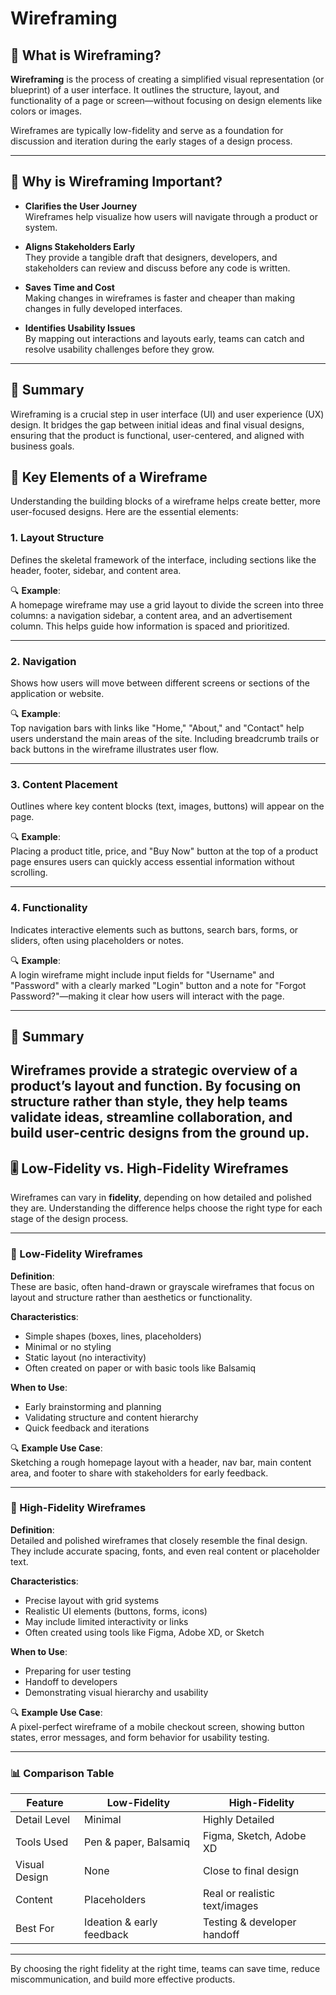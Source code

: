 # Wireframing

## 🧩 What is Wireframing?

**Wireframing** is the process of creating a simplified visual representation (or blueprint) of a user interface. It outlines the structure, layout, and functionality of a page or screen—without focusing on design elements like colors or images.

Wireframes are typically low-fidelity and serve as a foundation for discussion and iteration during the early stages of a design process.

---

## 🚀 Why is Wireframing Important?

- **Clarifies the User Journey**  
  Wireframes help visualize how users will navigate through a product or system.

- **Aligns Stakeholders Early**  
  They provide a tangible draft that designers, developers, and stakeholders can review and discuss before any code is written.

- **Saves Time and Cost**  
  Making changes in wireframes is faster and cheaper than making changes in fully developed interfaces.

- **Identifies Usability Issues**  
  By mapping out interactions and layouts early, teams can catch and resolve usability challenges before they grow.

---

## 📌 Summary

Wireframing is a crucial step in user interface (UI) and user experience (UX) design. It bridges the gap between initial ideas and final visual designs, ensuring that the product is functional, user-centered, and aligned with business goals.

## 🧱 Key Elements of a Wireframe

Understanding the building blocks of a wireframe helps create better, more user-focused designs. Here are the essential elements:

### 1. **Layout Structure**

Defines the skeletal framework of the interface, including sections like the header, footer, sidebar, and content area.

🔍 **Example**:  
A homepage wireframe may use a grid layout to divide the screen into three columns: a navigation sidebar, a content area, and an advertisement column. This helps guide how information is spaced and prioritized.

---

### 2. **Navigation**

Shows how users will move between different screens or sections of the application or website.

🔍 **Example**:  
Top navigation bars with links like "Home," "About," and "Contact" help users understand the main areas of the site. Including breadcrumb trails or back buttons in the wireframe illustrates user flow.

---

### 3. **Content Placement**

Outlines where key content blocks (text, images, buttons) will appear on the page.

🔍 **Example**:  
Placing a product title, price, and "Buy Now" button at the top of a product page ensures users can quickly access essential information without scrolling.

---

### 4. **Functionality**

Indicates interactive elements such as buttons, search bars, forms, or sliders, often using placeholders or notes.

🔍 **Example**:  
A login wireframe might include input fields for "Username" and "Password" with a clearly marked "Login" button and a note for "Forgot Password?"—making it clear how users will interact with the page.

---

## 📌 Summary

Wireframes provide a strategic overview of a product’s layout and function. By focusing on structure rather than style, they help teams validate ideas, streamline collaboration, and build user-centric designs from the ground up.
---

## 🎚️ Low-Fidelity vs. High-Fidelity Wireframes

Wireframes can vary in **fidelity**, depending on how detailed and polished they are. Understanding the difference helps choose the right type for each stage of the design process.

---

### 📝 Low-Fidelity Wireframes

**Definition**:  
These are basic, often hand-drawn or grayscale wireframes that focus on layout and structure rather than aesthetics or functionality.

**Characteristics**:
- Simple shapes (boxes, lines, placeholders)
- Minimal or no styling
- Static layout (no interactivity)
- Often created on paper or with basic tools like Balsamiq

**When to Use**:
- Early brainstorming and planning
- Validating structure and content hierarchy
- Quick feedback and iterations

🔍 **Example Use Case**:  
Sketching a rough homepage layout with a header, nav bar, main content area, and footer to share with stakeholders for early feedback.

---

### 🎨 High-Fidelity Wireframes

**Definition**:  
Detailed and polished wireframes that closely resemble the final design. They include accurate spacing, fonts, and even real content or placeholder text.

**Characteristics**:
- Precise layout with grid systems
- Realistic UI elements (buttons, forms, icons)
- May include limited interactivity or links
- Often created using tools like Figma, Adobe XD, or Sketch

**When to Use**:
- Preparing for user testing
- Handoff to developers
- Demonstrating visual hierarchy and usability

🔍 **Example Use Case**:  
A pixel-perfect wireframe of a mobile checkout screen, showing button states, error messages, and form behavior for usability testing.

---

### 📊 Comparison Table

| Feature               | Low-Fidelity              | High-Fidelity                |
|----------------------|---------------------------|------------------------------|
| Detail Level         | Minimal                   | Highly Detailed              |
| Tools Used           | Pen & paper, Balsamiq     | Figma, Sketch, Adobe XD      |
| Visual Design        | None                      | Close to final design        |
| Content              | Placeholders              | Real or realistic text/images|
| Best For             | Ideation & early feedback | Testing & developer handoff  |

---

By choosing the right fidelity at the right time, teams can save time, reduce miscommunication, and build more effective products.
